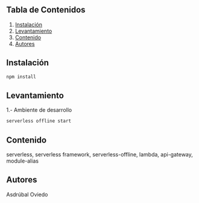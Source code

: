 ## Tabla de Contenidos

1. [Instalación](#instalación)
2. [Levantamiento](#levantamiento)
3. [Contenido](#contenido)
4. [Autores](#autores)

## Instalación

```bash
npm install
```

## Levantamiento

1.- Ambiente de desarrollo

```bash
serverless offline start
```

## Contenido

serverless, serverless framework, serverless-offline, lambda, api-gateway, module-alias

## Autores

Asdrúbal Oviedo
